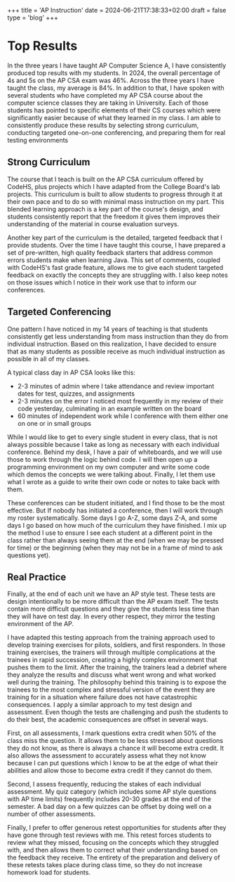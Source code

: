 +++
title = 'AP Instruction'
date = 2024-06-21T17:38:33+02:00
draft = false
type = 'blog'
+++

# Top Results
In the three years I have taught AP Computer Science A, I have consistently produced top results with my students.
In 2024, the overall percentage of 4s and 5s on the AP CSA exam was 46%. Across the three years I have taught the class,
my average is 84%. In addition to that, I have spoken with several students who have completed my AP CSA course about
the computer science classes they are taking in University. Each of those students has pointed to specific elements of
their CS courses which were significantly easier because of what they learned in my class. I am able to consistently
produce these results by selecting strong curriculum, conducting targeted one-on-one conferencing, and preparing them
for real testing environments

## Strong Curriculum
The course that I teach is built on the AP CSA curriculum offered by CodeHS, plus projects which I have adapted from 
the College Board's lab projects. This curriculum is built to allow students to progress through it at their own pace
and to do so with minimal mass instruction on my part. This blended learning approach is a key part of the course's
design, and students consistently report that the freedom it gives them improves their understanding of the material in 
course evaluation surveys.

Another key part of the curriculum is the detailed, targeted feedback that I provide students. Over the time I have
taught this course, I have prepared a set of pre-written, high quality feedback starters that address common errors
students make when learning Java. This set of comments, coupled with CodeHS's fast grade feature, allows me to give 
each student targeted feedback on exactly the concepts they are struggling with. I also keep notes on those issues
which I notice in their work use that to inform our conferences.

## Targeted Conferencing
One pattern I have noticed in my 14 years of teaching is that students consistently get less understanding from mass
instruction than they do from individual instruction. Based on this realization, I have decided to ensure that as many
students as possible receive as much individual instruction as possible in all of my classes.

A typical class day in AP CSA looks like this:

- 2-3 minutes of admin where I take attendance and review important dates for test, quizzes, and assignments
- 2-3 minutes on the error I noticed most frequently in my review of their code yesterday, culminating in an example written on the board
- 60 minutes of independent work while I conference with them either one on one or in small groups

While I would like to get to every single student in every class, that is not always possible because I take as long as
necessary with each individual conference. Behind my desk, I have a pair of whiteboards, and we will use those to work
through the logic behind code. I will then open up a programming environment on my own computer and write some code
which demos the concepts we were talking about. Finally, I let them use what I wrote as a guide to write their own code
or notes to take back with them.

These conferences can be student initiated, and I find those to be the most effective. But If nobody has initiated a
conference, then I will work through my roster systematically. Some days I go A-Z, some days Z-A, and some days
I go based on how much of the curriculum they have finished. I mix up the method I use to ensure I see each student
at a different point in the class rather than always seeing them at the end (when we may be pressed for time) or the
beginning (when they may not be in a frame of mind to ask questions yet).

## Real Practice
Finally, at the end of each unit we have an AP style test. These tests are design intentionally to be more difficult 
than the AP exam itself. The tests contain more difficult questions and they give the students less time than they will
have on test day. In every other respect, they mirror the testing environment of the AP.

I have adapted this testing approach from the training approach used to develop training exercises for pilots, soldiers,
and first responders. In those training exercises, the trainers will through multiple complications at the trainees in
rapid succession, creating a highly complex environment that pushes them to the limit. After the training, the trainers
lead a debrief where they analyze the results and discuss what went wrong and what worked well during the training. The
philosophy behind this training is to expose the trainees to the most complex and stressful version of the event they 
are training for in a situation where failure does not have catastrophic consequences. I apply a similar approach to my 
test design and assessment. Even though the tests are challenging and push the students to do their best, the academic 
consequences are offset in several ways. 

First, on all assessments, I mark questions extra credit when 50% of the class miss the question. It allows them to be 
less stressed about questions they do not know, as there is always a chance it will become extra credit. It also allows 
the assessment to accurately assess what they not know because I can put questions which I know to be at the edge of 
what their abilities and allow those to become extra credit if they cannot do them.

Second, I assess frequently, reducing the stakes of each individual assessment. My quiz category (which includes some
AP style questions with AP time limits) frequently includes 20-30 grades at the end of the semester. A bad day on a few
quizzes can be offset by doing well on a number of other assessments.

Finally, I prefer to offer generous retest opportunities for students after they have gone through test reviews with me.
This retest forces students to review what they missed, focusing on the concepts which they struggled with, and then 
allows them to correct what their understanding based on the feedback they receive. The entirety of the preparation and
delivery of these retests takes place during class time, so they do not increase homework load for students.
